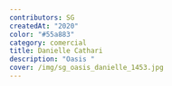 ```yaml
---
contributors: SG
createdAt: "2020"
color: "#55a883"
category: comercial
title: Danielle Cathari
description: "Oasis "
cover: /img/sg_oasis_danielle_1453.jpg
---
```

